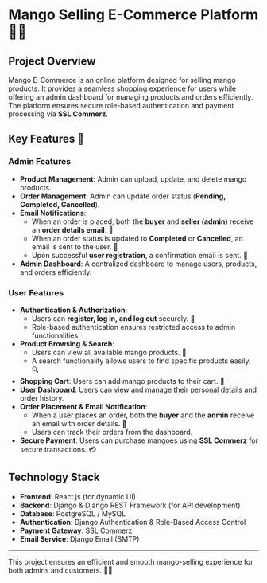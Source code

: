 # Mango Selling E-Commerce Platform 🍋🥭

## Project Overview
Mango E-Commerce is an online platform designed for selling mango products. It provides a seamless shopping experience for users while offering an admin dashboard for managing products and orders efficiently. The platform ensures secure role-based authentication and payment processing via **SSL Commerz**.

## Key Features 🚀

### Admin Features
- **Product Management**: Admin can upload, update, and delete mango products.  
- **Order Management**: Admin can update order status (**Pending, Completed, Cancelled**).  
- **Email Notifications**:  
  - When an order is placed, both the **buyer** and **seller (admin)** receive an **order details email**. 📧  
  - When an order status is updated to **Completed** or **Cancelled**, an email is sent to the user. 📧  
  - Upon successful **user registration**, a confirmation email is sent. 📧  
- **Admin Dashboard**: A centralized dashboard to manage users, products, and orders efficiently.  

### User Features
- **Authentication & Authorization**:  
  - Users can **register, log in, and log out** securely. 🔑  
  - Role-based authentication ensures restricted access to admin functionalities.  
- **Product Browsing & Search**:  
  - Users can view all available mango products. 🥭  
  - A search functionality allows users to find specific products easily. 🔍  
- **Shopping Cart**: Users can add mango products to their cart. 🛒  
- **User Dashboard**: Users can view and manage their personal details and order history.  
- **Order Placement & Email Notification**:  
  - When a user places an order, both the **buyer** and the **admin** receive an email with order details. 📧  
  - Users can track their orders from the dashboard.  
- **Secure Payment**: Users can purchase mangoes using **SSL Commerz** for secure transactions. 💳

## Technology Stack
- **Frontend**: React.js (for dynamic UI)  
- **Backend**: Django & Django REST Framework (for API development)  
- **Database**: PostgreSQL / MySQL  
- **Authentication**: Django Authentication & Role-Based Access Control  
- **Payment Gateway**: SSL Commerz  
- **Email Service**: Django Email (SMTP)

---

This project ensures an efficient and smooth mango-selling experience for both admins and customers. 🚀🥭
